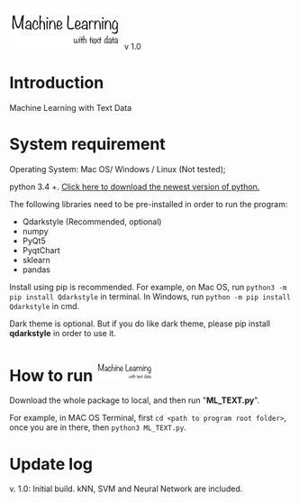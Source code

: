 <img src="https://github.com/manpeihong/ML_TEXT/blob/master/Images/logo_b.png" width="200"> v 1.0


# Introduction
Machine Learning with Text Data

# System requirement

Operating System: Mac OS/ Windows / Linux (Not tested);

python 3.4 +. [Click here to download the newest version of python.](https://www.python.org/downloads/)

The following libraries need to be pre-installed in order to run the program:

- Qdarkstyle (Recommended, optional)
- numpy
- PyQt5
- PyqtChart
- sklearn
- pandas

Install using pip is recommended. 
For example, on Mac OS, run `python3 -m pip install Qdarkstyle` in terminal. In Windows, run `python -m pip install Qdarkstyle` in cmd. 

Dark theme is optional. But if you do like dark theme, please pip install **qdarkstyle** in order to use it. 

# How to run <img src="https://github.com/manpeihong/ML_TEXT/blob/master/Images/logo_b.png" width="100">

Download the whole package to local, and then run "**ML_TEXT.py**". 

For example, in MAC OS Terminal, first `cd <path to program root folder>`, once you are in there, then `python3 ML_TEXT.py`. 

# Update log

v. 1.0: Initial build. kNN, SVM and Neural Network are included. 
